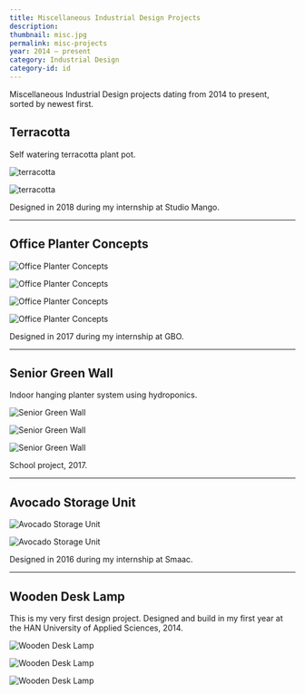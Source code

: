 ```yaml
---
title: Miscellaneous Industrial Design Projects
description:
thumbnail: misc.jpg
permalink: misc-projects
year: 2014 — present
category: Industrial Design
category-id: id
---
```


 Miscellaneous Industrial Design projects dating from 2014 to present, sorted by newest first.


## Terracotta

Self watering terracotta plant pot.

![terracotta](/img/portfolio/terracotta-1.jpg)

![terracotta](/img/portfolio/terracotta-2.jpg)

Designed in 2018 during my internship at Studio Mango.

---

## Office Planter Concepts

![Office Planter Concepts](/img/portfolio/office-planter_schetsen.png)

![Office Planter Concepts](/img/portfolio/office-planter_concept_01.jpg)

![Office Planter Concepts](/img/portfolio/office-planter_concept_02.jpg)

![Office Planter Concepts](/img/portfolio/office-planter_concept_03.jpg)

Designed in 2017 during my internship at GBO.

---

## Senior Green Wall

Indoor hanging planter system using hydroponics.

![Senior Green Wall](/img/portfolio/groene-wand_conceptschets.jpg)

![Senior Green Wall](/img/portfolio/groene-wand_render_01.jpg)

![Senior Green Wall](/img/portfolio/groene-wand_render_02.jpg)

School project, 2017.

---

## Avocado Storage Unit

![Avocado Storage Unit](/img/portfolio/etc_avocado_schets.png)

![Avocado Storage Unit](/img/portfolio/etc_avocado_rendering.jpg)

Designed in 2016 during my internship at Smaac.

---

## Wooden Desk Lamp

This is my very first design project. Designed and build in my first year at the HAN University of Applied Sciences, 2014.

![Wooden Desk Lamp](/img/portfolio/etc_bureaulamp_01.jpg)

![Wooden Desk Lamp](/img/portfolio/etc_bureaulamp_02.jpg)

![Wooden Desk Lamp](/img/portfolio/etc_bureaulamp_03.jpg)
